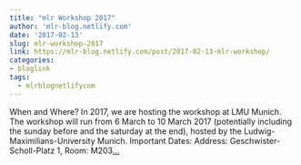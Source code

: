 ```yaml
---
title: "mlr Workshop 2017"
author: 'mlr-blog.netlify.com'
date: '2017-02-13'
slug: mlr-workshop-2017
link: https://mlr-blog.netlify.com/post/2017-02-13-mlr-workshop/
categories:
- bloglink
tags:
  - mlrblognetlifycom
---
```


When and Where? In 2017, we are hosting the workshop at LMU Munich. The workshop will run from 6 March to 10 March 2017 (potentially including the sunday before and the saturday at the end), hosted by the Ludwig-Maximilians-University Munich. Important Dates: Address: Geschwister-Scholl-Platz 1, Room: M203[... <i class="fas fa-external-link-alt"></i>](https://mlr-blog.netlify.com/post/2017-02-13-mlr-workshop/)

